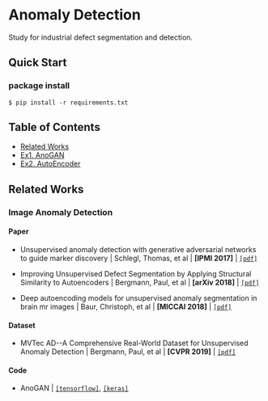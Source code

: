 # Anomaly Detection

Study for industrial defect segmentation and detection.

## Quick Start

### package install

```console
$ pip install -r requirements.txt
```

## Table of Contents

* [Related Works](#related-works)
* [Ex1. AnoGAN](#)
* [Ex2. AutoEncoder](#)

## Related Works

### Image Anomaly Detection

#### Paper

* Unsupervised anomaly detection with generative adversarial networks to guide marker discovery | Schlegl, Thomas, et al | **[IPMI 2017]** | <a href="https://arxiv.org/pdf/1703.05921.pdf" rel="nofollow"><code>[pdf]</code></a>

* Improving Unsupervised Defect Segmentation by Applying Structural Similarity to Autoencoders | Bergmann, Paul, et al | **[arXiv 2018]** | <a href="https://arxiv.org/pdf/1807.02011.pdf" rel="nofollow"><code>[pdf]</code></a>

* Deep autoencoding models for unsupervised anomaly segmentation in brain mr images | Baur, Christoph, et al | **[MICCAI 2018]** | <a href="https://arxiv.org/pdf/1804.04488.pdf" rel="nofollow"><code>[pdf]</code></a>

#### Dataset

* MVTec AD--A Comprehensive Real-World Dataset for Unsupervised Anomaly Detection | Bergmann, Paul, et al | **[CVPR 2019]** | <a href="http://openaccess.thecvf.com/content_CVPR_2019/papers/Bergmann_MVTec_AD_--_A_Comprehensive_Real-World_Dataset_for_Unsupervised_Anomaly_CVPR_2019_paper.pdf" rel="nofollow"><code>[pdf]</code></a>

#### Code

* AnoGAN | <a href="https://github.com/LeeDoYup/AnoGAN" rel="nofollow"><code>[tensorflow]</code></a>, <a href="https://github.com/tkwoo/anogan-keras" rel="nofollow"><code>[keras]</code></a>
